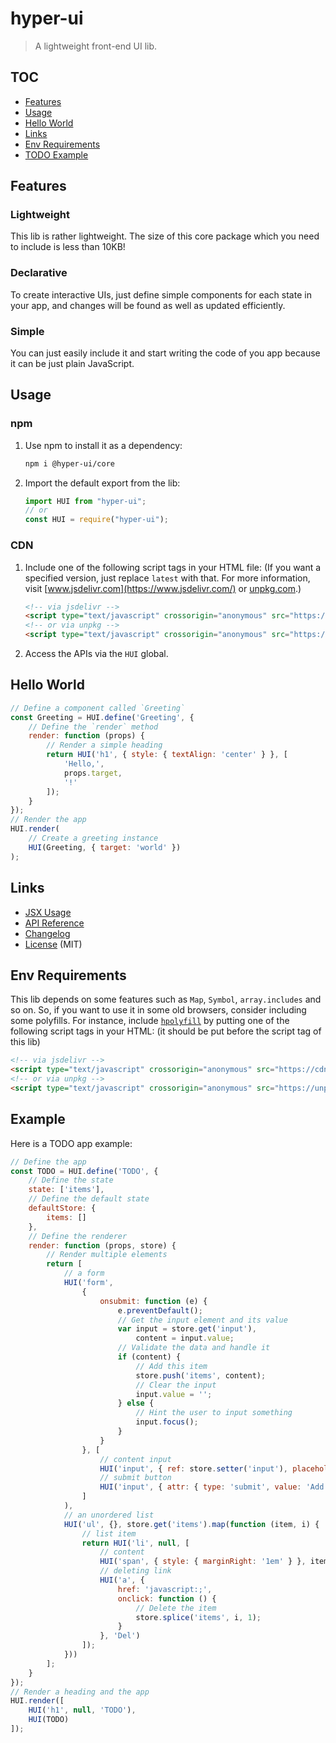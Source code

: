 # hyper-ui

> A lightweight front-end UI lib.

## TOC

- [Features](#features)
- [Usage](#usage)
- [Hello World](#hello-world)
- [Links](#links)
- [Env Requirements](#env-requirements)
- [TODO Example](#example)

## Features

### Lightweight

This lib is rather lightweight. The size of this core package which you need to include is less than 10KB!

### Declarative

To create interactive UIs, just define simple components for each state in your app, and changes will be found as well as updated efficiently.

### Simple

You can just easily include it and start writing the code of you app because it can be just plain JavaScript.

## Usage

### npm

1. Use npm to install it as a dependency:

    ```bash
    npm i @hyper-ui/core
    ```

2. Import the default export from the lib:

    ```js
    import HUI from "hyper-ui";
    // or
    const HUI = require("hyper-ui");
    ```

### CDN

1. Include one of the following script tags in your HTML file: (If you want a specified version, just replace `latest` with that. For more information, visit [www.jsdelivr.com](https://www.jsdelivr.com/) or [unpkg.com](https://unpkg.com/).)

    ```html
    <!-- via jsdelivr -->
    <script type="text/javascript" crossorigin="anonymous" src="https://cdn.jsdelivr.net/npm/@hyper-ui/core@latest/dist/hyper-ui.core.umd.min.js"></script>
    <!-- or via unpkg -->
    <script type="text/javascript" crossorigin="anonymous" src="https://unpkg.com/@hyper-ui/core@latest/dist/hyper-ui.core.umd.min.js"></script>
    ```

2. Access the APIs via the `HUI` global.

## Hello World

```js
// Define a component called `Greeting`
const Greeting = HUI.define('Greeting', {
    // Define the `render` method
    render: function (props) {
        // Render a simple heading
        return HUI('h1', { style: { textAlign: 'center' } }, [
            'Hello,',
            props.target,
            '!'
        ]);
    }
});
// Render the app
HUI.render(
    // Create a greeting instance
    HUI(Greeting, { target: 'world' })
);
```

## Links

- [JSX Usage](JSX.md)
- [API Reference](API.md)
- [Changelog](CHANGELOG.md)
- [License](LICENSE) (MIT)

## Env Requirements

This lib depends on some features such as `Map`, `Symbol`, `array.includes` and so on. So, if you want to use it in some old browsers, consider including some polyfills. For instance, include [`hpolyfill`](https://github.com/huang2002/hpolyfill/) by putting one of the following script tags in your HTML: (it should be put before the script tag of this lib)

```html
<!-- via jsdelivr -->
<script type="text/javascript" crossorigin="anonymous" src="https://cdn.jsdelivr.net/npm/hpolyfill@latest/dist/index.js"></script>
<!-- or via unpkg -->
<script type="text/javascript" crossorigin="anonymous" src="https://unpkg.com/hpolyfill@latest/dist/index.js"></script>
```

## Example

Here is a TODO app example:

```js
// Define the app
const TODO = HUI.define('TODO', {
    // Define the state
    state: ['items'],
    // Define the default state
    defaultStore: {
        items: []
    },
    // Define the renderer
    render: function (props, store) {
        // Render multiple elements
        return [
            // a form
            HUI('form',
                {
                    onsubmit: function (e) {
                        e.preventDefault();
                        // Get the input element and its value
                        var input = store.get('input'),
                            content = input.value;
                        // Validate the data and handle it
                        if (content) {
                            // Add this item
                            store.push('items', content);
                            // Clear the input
                            input.value = '';
                        } else {
                            // Hint the user to input something
                            input.focus();
                        }
                    }
                }, [
                    // content input
                    HUI('input', { ref: store.setter('input'), placeholder: 'content' }),
                    // submit button
                    HUI('input', { attr: { type: 'submit', value: 'Add' } })
                ]
            ),
            // an unordered list
            HUI('ul', {}, store.get('items').map(function (item, i) {
                // list item
                return HUI('li', null, [
                    // content
                    HUI('span', { style: { marginRight: '1em' } }, item),
                    // deleting link
                    HUI('a', {
                        href: 'javascript:;',
                        onclick: function () {
                            // Delete the item
                            store.splice('items', i, 1);
                        }
                    }, 'Del')
                ]);
            }))
        ];
    }
});
// Render a heading and the app
HUI.render([
    HUI('h1', null, 'TODO'),
    HUI(TODO)
]);
```

